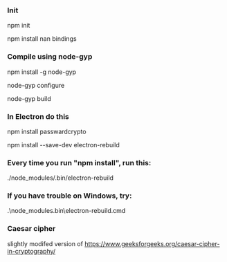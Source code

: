 ### Init
npm init

npm install nan bindings

### Compile using node-gyp
npm install -g node-gyp

node-gyp configure

node-gyp build

### In Electron do this

npm install passwardcrypto

npm install --save-dev electron-rebuild

### Every time you run "npm install", run this:
./node_modules/.bin/electron-rebuild

### If you have trouble on Windows, try:
.\node_modules\.bin\electron-rebuild.cmd

### Caesar cipher 
slightly modifed version of https://www.geeksforgeeks.org/caesar-cipher-in-cryptography/